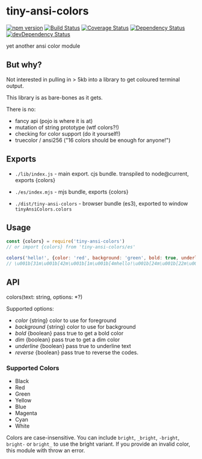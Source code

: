 # tiny-ansi-colors

[![npm version][npm-badge]][npm-url]
[![Build Status][travis-badge]][travis-url]
[![Coverage Status][coveralls-badge]][coveralls-url]
[![Dependency Status][dependency-badge]][dependency-url]
[![devDependency Status][devDependency-badge]][devDependency-url]

yet another ansi color module

## But why?

Not interested in pulling in > 5kb into a library to get coloured terminal output.

This library is as bare-bones as it gets.

There is no:
* fancy api (pojo is where it is at)
* mutation of string prototype (wtf colors?!)
* checking for color support (do it yourself!)
* truecolor / ansi256 ("16 colors should be enough for anyone!")

## Exports

* `./lib/index.js` - main export. cjs bundle. transpiled to node@current, exports {colors}

* `./es/index.mjs` - mjs bundle, exports {colors}

* `./dist/tiny-ansi-colors` - browser bundle (es3), exported to window `tinyAnsiColors.colors`

## Usage

```js
const {colors} = require('tiny-ansi-colors')
// or import {colors} from 'tiny-ansi-colors/es'

colors('hello!', {color: 'red', background: 'green', bold: true, underline: true})
// \u001b[31m\u001b[42m\u001b[1m\u001b[4mhello!\u001b[24m\u001b[22m\u001b[49m\u001b[39m
```

## API

colors(text: string, options: *?)

Supported options:

* _color_ {string} color to use for foreground
* _background_ {string} color to use for background
* _bold_ {boolean} pass true to get a bold color
* _dim_ {boolean} pass true to get a dim color
* _underline_ {boolean} pass true to underline text
* _reverse_ {boolean} pass true to reverse the codes.

### Supported Colors

 * Black
 * Red
 * Green
 * Yellow
 * Blue
 * Magenta
 * Cyan
 * White

Colors are case-insensitive. You can include `bright`, `_bright`, `-bright`, `bright-` or `bright_` to use the bright variant.  If you provide an invalid color, this module with throw an error.

[npm-badge]: https://badge.fury.io/js/tiny-ansi-colors.svg
[npm-url]: https://badge.fury.io/js/tiny-ansi-colors
[travis-badge]: https://travis-ci.org/tswaters/tiny-ansi-colors.svg?branch=master
[travis-url]: https://travis-ci.org/tswaters/tiny-ansi-colors
[coveralls-badge]: https://coveralls.io/repos/github/tswaters/tiny-ansi-colors/badge.svg?branch=master
[coveralls-url]: https://coveralls.io/github/tswaters/tiny-ansi-colors?branch=master
[dependency-badge]: https://david-dm.org/tswaters/tiny-ansi-colors.svg
[dependency-url]: https://david-dm.org/tswaters/tiny-ansi-colors
[devDependency-badge]: https://david-dm.org/tswaters/tiny-ansi-colors/dev-status.svg
[devDependency-url]: https://david-dm.org/tswaters/tiny-ansi-colors?type=dev
